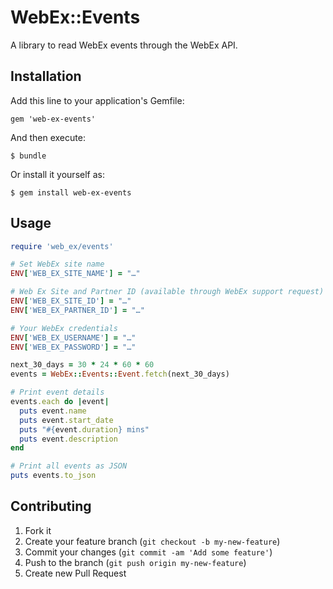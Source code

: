 # WebEx::Events

A library to read WebEx events through the WebEx API.

## Installation

Add this line to your application's Gemfile:

    gem 'web-ex-events'

And then execute:

    $ bundle

Or install it yourself as:

    $ gem install web-ex-events

## Usage

```ruby
require 'web_ex/events'

# Set WebEx site name
ENV['WEB_EX_SITE_NAME'] = "…"

# Web Ex Site and Partner ID (available through WebEx support request)
ENV['WEB_EX_SITE_ID'] = "…"
ENV['WEB_EX_PARTNER_ID'] = "…"

# Your WebEx credentials
ENV['WEB_EX_USERNAME'] = "…"
ENV['WEB_EX_PASSWORD'] = "…"

next_30_days = 30 * 24 * 60 * 60
events = WebEx::Events::Event.fetch(next_30_days)

# Print event details
events.each do |event|
  puts event.name
  puts event.start_date
  puts "#{event.duration} mins"
  puts event.description
end

# Print all events as JSON
puts events.to_json
```

## Contributing

1. Fork it
2. Create your feature branch (`git checkout -b my-new-feature`)
3. Commit your changes (`git commit -am 'Add some feature'`)
4. Push to the branch (`git push origin my-new-feature`)
5. Create new Pull Request
